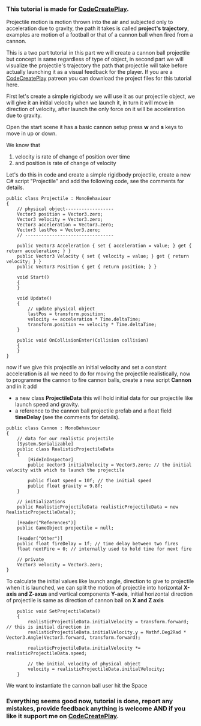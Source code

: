 ### This tutorial is made for [CodeCreatePlay](https://www.patreon.com/CodeCreatePlay).

Projectile motion is motion thrown into the air and subjected only to acceleration due to gravity, the path it takes is called **project's trajectory**, examples are motion of a football or that of a cannon ball when fired from a cannon.

This is a two part tutorial in this part we will create a cannon ball projectile but concept is same regardless of type of object, in second part we will visualize the projectile's trajectory the path that projectile will take before actually launching it as a visual feedback for the player. If you are a [CodeCreatePlay](https://www.patreon.com/CodeCreatePlay) patreon you can download the project files for this tutorial here.

First let's create a simple rigidbody we will use it as our projectile object, we will give it an initial velocity when we launch it, in turn it will move in direction of velocity, after launch the only force on it will be acceleration due to gravity.

Open the start scene it has a basic cannon setup press **w** and **s** keys to move in up or down. 

We know that 
1. velocity is rate of change of position over time
2. and position is rate of change of velocity 

Let's do this in code and create a simple rigidbody projectile, create a new C# script "Projectile" and add the following code, see the comments for details.

```
public class Projectile : MonoBehaviour
{
    // physical object------------------
    Vector3 position = Vector3.zero;
    Vector3 velocity = Vector3.zero;
    Vector3 acceleration = Vector3.zero;
    Vector3 lastPos = Vector3.zero;
    // ---------------------------------

    public Vector3 Acceleration { set { acceleration = value; } get { return acceleration; } }
    public Vector3 Velocity { set { velocity = value; } get { return velocity; } }
    public Vector3 Position { get { return position; } }

    void Start()
    {
    }

    void Update()
    {
        // update physical object
        lastPos = transform.position;
        velocity += acceleration * Time.deltaTime;
        transform.position += velocity * Time.deltaTime;
    }

    public void OnCollisionEnter(Collision collision)
    {
    }
}
```

now if we give this projectile an initial velocity and set a constant acceleration is all we need to do for moving the projectile realistically, now to programme the cannon to fire cannon balls, create a new script **Cannon** and in it add
- a new class **ProjectileData** this will hold initial data for our projectile like launch speed and gravity.
- a reference to the cannon ball projectile prefab and a float field **timeDelay** (see the comments for details).

```
public class Cannon : MonoBehaviour
{
    // data for our realistic projectile
    [System.Serializable]
    public class RealisticProjectileData
    {
        [HideInInspector]
        public Vector3 initialVelocity = Vector3.zero; // the initial velocity with which to launch the projectile
        
        public float speed = 10f; // the initial speed
        public float gravity = 9.8f;
    }
    
    // initializations
    public RealisticProjectileData realisticProjectileData = new RealisticProjectileData();
    
    [Header("References")]
    public GameObject projectile = null;
    
    [Header("Other")]
    public float fireDelay = 1f; // time delay between two fires
    float nextFire = 0; // internally used to hold time for next fire
    
    // private
    Vector3 velocity = Vector3.zero; 
}
```

To calculate the initial values like launch angle, direction to give to projectile when it is launched, we can split the motion of projectile into horizontal **X-axis and Z-axus** and vertical components **Y-axis**, initial horizontal direction of projectile is same as direction of cannon ball on **X and Z axis**

```
    public void SetProjectileData()
    {
        realisticProjectileData.initialVelocity = transform.forward; // this is initial direction in 
        realisticProjectileData.initialVelocity.y = Mathf.Deg2Rad * Vector3.Angle(Vector3.forward, transform.forward);

        realisticProjectileData.initialVelocity *= realisticProjectileData.speed;

        // the initial velocity of physical object
        velocity = realisticProjectileData.initialVelocity;
    }
```

We want to instantiate the cannon ball user hit the Space 

### Everything seems good now, tutorial is done, report any mistakes, provide feedback anything is welcome AND if you like it support me on [CodeCreatePlay](https://www.patreon.com/CodeCreatePlay).
